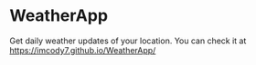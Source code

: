 # WeatherApp
Get daily weather updates of your location.
You can check it at https://imcody7.github.io/WeatherApp/
